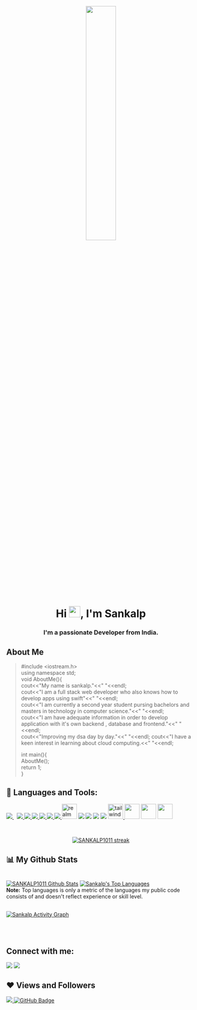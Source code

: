 <p align="center">
<a  href="#"><img width="40%" height="auto" src="https://media0.giphy.com/media/836HiJc7pgzy8iNXCn/giphy.gif?cid=ecf05e479atamrgv22zrf8ijdo1letiwgoydq5tkyd372m3b&rid=giphy.gif&ct=g" height="80px" /></a>
</p>

<h1 align="center">Hi <img src="https://raw.githubusercontent.com/MartinHeinz/MartinHeinz/master/wave.gif" width="30px">, I'm Sankalp</h1>
<h3 align="center">I'm a passionate  Developer from India.</h3>


## About Me

>#include <iostream.h>\
>using namespace std;\
>void AboutMe(){\
>cout<<"My name is sankalp."<<" "<<endl;\
>cout<<"I am a full stack web developer who also knows how to develop apps using swift"<<" "<<endl;\
>cout<<"I am currently a second year student pursing bachelors and masters in technology in computer science."<<" "<<endl;\
>cout<<"I am have adequate information in order to develop application with it's own backend , database and frontend."<<" "<<endl;\
>cout<<"Improving my dsa day by day."<<" "<<endl;
>cout<<"I have a keen interest in learning about cloud computing.<<" "<<endl;
>
>int main(){\
>AboutMe();\
>return 1;\
>}

## 🚀 Languages and Tools:

<p align="left"> 
    </a>
    </a>
   </a> 
   </a> 
   </a> 
  </a> 
 </a> 
    <a style="padding-right:8px;" href="https://www.mysql.com/" target="_blank"> <img src="https://img.icons8.com/fluent/50/000000/mysql-logo.png"/> </a>
    </a> 
    <a href="https://firebase.google.com/" target="_blank"> <img src="https://img.icons8.com/color/48/000000/firebase.png"/> </a> 
     </a>   
    </a> 
    </a> 
    <a href="https://developer.apple.com/xcode/" target="_blank"> <img src="https://img.icons8.com/nolan/64/xcode.png"/> </a>
    <a href="https://developer.apple.com/swift/" target="_blank"><img src="https://img.icons8.com/color/48/000000/swift.png"/>  </a>
    <a href="https://code.visualstudio.com/" target="_blank"><img src="https://img.icons8.com/color/48/000000/visual-studio-code-2019.png"/> </a>
    <a href="https://code.visualstudio.com/docs/languages/cpp" target="_blank"><img src="https://img.icons8.com/color/48/000000/c-plus-plus-logo.png"/> </a>
    <a href="https://support.apple.com/en-in/guide/terminal/welcome/mac" target="_blank"><img src="https://img.icons8.com/color/50/000000/console.png"/> </a>
    <a href="https://realm.io/" target="_blank"><img src="https://raw.githubusercontent.com/bestofjs/bestofjs-webui/8665e8c267a0215f3159df28b33c365198101df5/public/logos/realm.svg" alt="realm" width="40" height="40"/></a>
    <a href="https://developer.mozilla.org/en-US/docs/Web/HTML" target="_blank"><img src="https://img.icons8.com/color/48/000000/html-5--v1.png"/></a>
    <a href="https://developer.mozilla.org/en-US/docs/Web/CSS/Reference" target="_blank"><img src="https://img.icons8.com/color/48/000000/css3.png"/></a>
    <a href="https://getbootstrap.com/" target="_blank"><img src="https://img.icons8.com/color/48/000000/bootstrap.png"/></a>
    <a href="https://developer.mozilla.org/en-US/docs/Web/JavaScript" target="_blank"><img src="https://img.icons8.com/color/48/000000/javascript--v2.png"/></a>
    <a href="https://tailwindcss.com/" target="_blank"> <img src="https://www.vectorlogo.zone/logos/tailwindcss/tailwindcss-icon.svg" alt="tailwind" width="40" height="40"/> </a>
    <a href="https://jquery.com" target="_blank"><img src="https://img.icons8.com/ios-filled/50/000000/jquery.png" width="40" height="40"/></a>
    <a herf="https://nodejs.org/en/" target="_blank"><img src="https://img.icons8.com/color/48/000000/nodejs.png" width="40" height="40"/></a>
    <a href="https://expressjs.com" target="_blank"><img src="https://img.icons8.com/material-outlined/24/000000/js.png" width="40" height="40"/></a>
</p>

<!-- [![React Badge](https://img.shields.io/badge/-React-61DBFB?style=for-the-badge&labelColor=black&logo=react&logoColor=61DBFB)](#)  [![Javascript Badge](https://img.shields.io/badge/-Javascript-F0DB4F?style=for-the-badge&labelColor=black&logo=javascript&logoColor=F0DB4F)](#) [![Typescript Badge](https://img.shields.io/badge/-Typescript-007acc?style=for-the-badge&labelColor=black&logo=typescript&logoColor=007acc)](#) [![Nodejs Badge](https://img.shields.io/badge/-Nodejs-3C873A?style=for-the-badge&labelColor=black&logo=node.js&logoColor=3C873A)](#) [![GraphQL Badge](https://img.shields.io/badge/-GraphQl-e535ab?style=for-the-badge&labelColor=black&logo=node.js&logoColor=e535ab)](#) -->
<br/>

<p align="center">
    <a href="https://github.com/SANKALP1011/github-readme-streak-stats">
        <img title="🔥 Get streak stats for your profile at git.io/streak-stats" alt="SANKALP1011 streak" src="https://github-readme-streak-stats.herokuapp.com/?user=SANKALP1011&theme=black-ice&hide_border=true&stroke=0000&background=060A0CD0"/>
    </a>
</p>

## 📊 My Github Stats

  <br/>
    <a href="https://github.com/SANKALP1011/github-readme-stats"><img alt="SANKALP1011 Github Stats" src="https://github-readme-stats.vercel.app/api?username=SANKALP1011&show_icons=true&count_private=true&theme=react&hide_border=true&bg_color=0D1117" /></a>
  <a href="https://github.com/SubhamRaoniar28/github-readme-stats"><img alt="Sankalp's Top Languages" src="https://github-readme-stats.vercel.app/api/top-langs/?username=SANKALP1011&langs_count=8&count_private=true&layout=compact&theme=react&hide_border=true&bg_color=0D1117" /></a>
  <br/>
  <b>Note:</b> Top languages is only a metric of the languages my public code consists of and doesn't reflect experience or skill level.


<br/>
<br/>

<a href="https://github.com/SANKALP1011/github-readme-activity-graph"><img alt="Sankalp Activity Graph" src="https://activity-graph.herokuapp.com/graph?username=SANKALP1011&bg_color=0D1117&color=5BCDEC&line=5BCDEC&point=FFFFFF&hide_border=true" /></a>

<br/>
<br/>

## Connect with me:
<p align="left">



<a href = "https://www.instagram.com/sankalp_.10/"><img src="https://img.icons8.com/fluent/48/000000/instagram-new.png"/></a>
<a href = "https://www.hackerrank.com/tigerishan426"><img src="https://img.icons8.com/windows/48/000000/hackerrank.png"/></a>
</a>

</p>

## ❤ Views and Followers
<a href="https://github.com/SANKALP1011/github-profile-views-counter">
    <img src="https://komarev.com/ghpvc/?username=SANKALP1011">
</a>
<a href="https://github.com/SANKALP1011?tab=followers"><img src="https://img.shields.io/github/followers/SANKALP1011?label=Followers&style=social" alt="GitHub Badge"></a>

